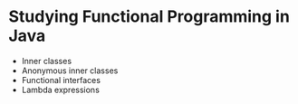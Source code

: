 # Studying Functional Programming in Java

- Inner classes
- Anonymous inner classes
- Functional interfaces
- Lambda expressions
